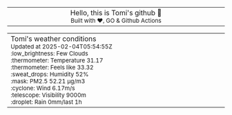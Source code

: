 
<div align="center">
<table>
<tbody>
<td align="center">
<img width="2000" height="0"><br>
Hello, this is Tomi's github 👋<br>
<sup>Built with ❤️, GO & Github Actions</sup><br>
<img width="2000" height="0">
</td>
</tbody>
</table>
</div>
<table>
<tbody>
<td align="left">
<img width="2000" height="0"><br>
Tomi's weather conditions<br>
<sup>Updated at 2025-02-04T05:54:55Z</sup><br>
<sup>:low_brightness: Few Clouds</sup><br>
<sup>:thermometer: Temperature 31.17 </sup><br>
<sup>:thermometer: Feels like 33.32</sup><br>
<sup>:sweat_drops: Humidity 52%</sup><br>
<sup>:mask: PM2.5 52.21 μg/m3</sup><br>
<sup>:cyclone: Wind 6.17m/s </sup><br>
<sup>:telescope: Visibility 9000m </sup><br>
<sup>:droplet: Rain 0mm/last 1h </sup><br>
<img width="2000" height="0">
</td>
<td align="left">
<img width="2000" height="0"><br>
<br>
<img width="2000" height="0">
</td>
</tbody>
</table>
</div>
    